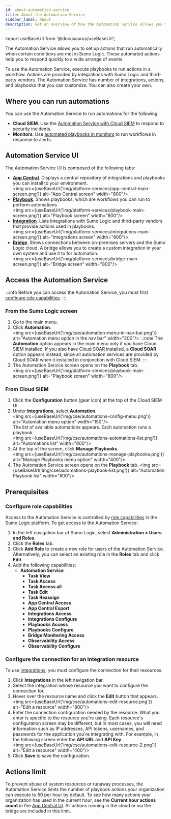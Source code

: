 ```yaml
---
id: about-automation-service
title: About the Automation Service
sidebar_label: About
description: Get an overview of how the Automation Service allows you to automate actions. 
---
```


import useBaseUrl from '@docusaurus/useBaseUrl';

The Automation Service allows you to set up actions that run automatically when certain conditions are met in Sumo Logic. These automated actions help you to respond quickly to a wide arrange of events. 

To use the Automation Service, execute playbooks to run actions in a workflow. Actions are provided by integrations with Sumo Logic and third-party vendors. The Automation Service has number of integrations, actions, and playbooks that you can customize. You can also create your own.

## Where you can run automations

You can use the Automation Service to run automations for the following:
* **Cloud SIEM**. Use the [Automation Service with Cloud SIEM](/docs/cse/automation/about-automation-service-and-cloud-siem) to respond to security incidents.
* **Monitors**. Use [automated playbooks in monitors](/docs/alerts/monitors/use-playbooks-with-monitors) to run workflows in response to alerts. 

## Automation Service UI

The Automation Service UI is composed of the following tabs:
* [**App Central**](/docs/platform-services/automation-service/automation-service-app-central). Displays a central repository of integrations and playbooks you can install to your environment.<br/><img src={useBaseUrl('img/platform-services/app-central-main-screen.png')} alt="App Central screen" width="800"/> 
* [**Playbook**](/docs/platform-services/automation-service/automation-service-playbooks). Shows playbooks, which are workflows you can run to perform automations. <br/><img src={useBaseUrl('img/platform-services/playbook-main-screen.png')} alt="Playbook screen" width="800"/>
* [**Integration**](/docs/platform-services/automation-service/automation-service-integrations.md). Lists integrations with Sumo Logic and third-party vendors that provide actions used in playbooks. <br/><img src={useBaseUrl('img/platform-services/integrations-main-screen.png')} alt="Integrations screen" width="800"/>
* [**Bridge**](/docs/platform-services/automation-service/automation-service-bridge.md). Shows connections between on-premises servers and the Sumo Logic cloud. A bridge allows you to create a custom integration in your own system and use it to for automation. <br/><img src={useBaseUrl('img/platform-services/bridge-main-screen.png')} alt="Bridge screen" width="800"/>

## Access the Automation Service

:::info
Before you can access the Automation Service, you must first [configure role capabilities](#configure-role-capabilities).
:::

### From the Sumo Logic screen
1. Go to the main menu.
1. Click **Automation**. <br/><img src={useBaseUrl('img/cse/automation-menu-in-nav-bar.png')} alt="Automation menu option in the nav bar" width="200"/> 
   :::note
   The **Automation** option appears in the main menu only if you have Cloud SIEM installed. If you also have Cloud SOAR installed, a **Cloud SOAR** option appears instead, since all automation services are provided by Cloud SOAR when it installed in conjunction with Cloud SIEM.
   :::
1. The Automation Service screen opens on the **Playbook** tab. <br/><img src={useBaseUrl('img/platform-services/playbook-main-screen.png')} alt="Playbook screen" width="800"/>

### From Cloud SIEM
1. Click the **Configuration** button (gear icon) at the top of the Cloud SIEM UI.
1. Under **Integrations**, select **Automation**.<br/><img src={useBaseUrl('img/cse/automations-config-menu.png')} alt="Automation menu option" width="150"/><br/>The list of available automations appears. Each automation runs a playbook.<br/><img src={useBaseUrl('img/cse/automations-automations-list.png')} alt="Automations list" width="800"/>
1. At the top of the screen, click **Manage Playbooks**.<br/><img src={useBaseUrl('img/cse/automations-manage-playbooks.png')} alt="Manage Playbooks menu option" width="400"/>
1. The Automation Service screen opens on the **Playbook** tab.
<img src={useBaseUrl('img/cse/automations-playbook-list.png')} alt="Automation Playbook list" width="800"/>

## Prerequisites

### Configure role capabilities

Access to the Automation Service is controlled by [role capabilities](/docs/manage/users-roles/roles/role-capabilities) in the Sumo Logic platform. To get access to the Automation Service:
1. In the left navigation bar of Sumo Logic, select **Administration > Users and Roles**.
1. Click the **Roles** tab. 
1. Click **Add Role** to create a new role for users of the Automation Service. Alternatively, you can select an existing role in the **Roles** tab and click **Edit**.
1. Add the following capabilities:
   * **Automation Service**
      * **Task View**
      * **Task Access**
      * **Task Access all**
      * **Task Edit**
      * **Task Reassign**
      * **App Central Access**
      * **App Central Export**
      * **Integrations Access**
      * **Integrations Configure**
      * **Playbooks Access**
      * **Playbooks Configure**
      * **Bridge Monitoring Access**
      * **Observability Access**
      * **Observability Configure**

### Configure the connection for an integration resource

To use [integrations](/docs/platform-services/automation-service/automation-service-integrations), you must configure the connection for their resources.
1. Click **Integrations** in the left navigation bar.
1. Select the integration whose resource you want to configure the connection for.
1. Hover over the resource name and click the **Edit** button that appears.<br/><img src={useBaseUrl('img/cse/automations-edit-resource.png')} alt="Edit a resource" width="800"/> 
1. Enter the connection configuration needed by the resource. What you enter is specific to the resource you're using. Each resource's configuration screen may be different, but in most cases, you will need information such as IP addresses, API tokens, usernames, and passwords for the application you're integrating with. For example, in the following screen enter the **API URL** and **API Key**. <br/><img src={useBaseUrl('img/cse/automations-edit-resource-2.png')} alt="Edit a resource" width="400"/> 
1. Click **Save** to save the configuration. 

## Actions limit

To prevent abuse of system resources or runaway processes, the Automation Service limits the number of playbook actions your organization can execute to 50 per hour by default. To see how many actions your organization has used in the current hour, see the **Current hour actions count** in the [App Central UI](/docs/platform-services/automation-service/automation-service-app-central/#app-central-ui). All actions running in the cloud or via the bridge are included in this limit.